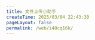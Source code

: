 ```yaml
---
title: 文件上传小助手
createTime: 2025/03/04 22:43:30
pageLayout: false
permalink: /web/i48cq16k/
---
```

<FileUpload />